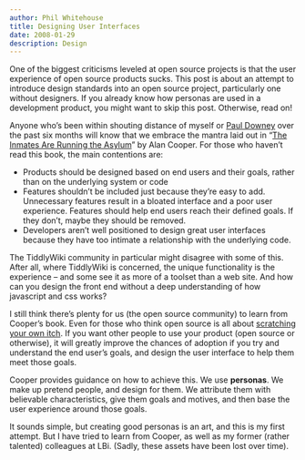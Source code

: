 ```yaml
---
author: Phil Whitehouse
title: Designing User Interfaces
date: 2008-01-29
description: Design
---
```

One of the biggest criticisms leveled at open source projects is that the user experience of open source products sucks. This post is about an attempt to introduce design standards into an open source project, particularly one without designers. If you already know how personas are used in a development product, you might want to skip this post. Otherwise, read on!

Anyone who’s been within shouting distance of myself or [Paul Downey](http://blog.whatfettle.com/) over the past six months will know that we embrace the mantra laid out in “[The Inmates Are Running the Asylum](http://www.amazon.co.uk/exec/obidos/ASIN/0672326140)” by Alan Cooper. For those who haven’t read this book, the main contentions are:

* Products should be designed based on end users and their goals, rather than on the underlying system or code
* Features shouldn’t be included just because they’re easy to add. Unnecessary features result in a bloated interface and a poor user experience. Features should help end users reach their defined goals. If they don’t, maybe they should be removed.
* Developers aren’t well positioned to design great user interfaces because they have too intimate a relationship with the underlying code.

The TiddlyWiki community in particular might disagree with some of this. After all, where TiddlyWiki is concerned, the unique functionality is the experience – and some see it as more of a toolset than a web site. And how can you design the front end without a deep understanding of how javascript and css works?

I still think there’s plenty for us (the open source community) to learn from Cooper’s book. Even for those who think open source is all about [scratching your own itch](http://philwhitehouse.blogspot.com/2008/01/managing-open-source-projects.html). If you want other people to use your product (open source or otherwise), it will greatly improve the chances of adoption if you try and understand the end user’s goals, and design the user interface to help them meet those goals.

Cooper provides guidance on how to achieve this. We use **personas**. We make up pretend people, and design for them. We attribute them with believable characteristics, give them goals and motives, and then base the user experience around those goals.

It sounds simple, but creating good personas is an art, and this is my first attempt. But I have tried to learn from Cooper, as well as my former (rather talented) colleagues at LBi. (Sadly, these assets have been lost over time).
